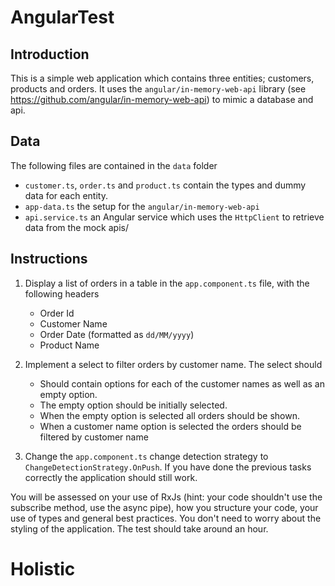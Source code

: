 # AngularTest

## Introduction

This is a simple web application which contains three entities; customers, products and orders. It uses the `angular/in-memory-web-api` library (see https://github.com/angular/in-memory-web-api) to mimic a database and api.

## Data

The following files are contained in the `data` folder

- `customer.ts`, `order.ts` and `product.ts` contain the types and dummy data for each entity.
- `app-data.ts` the setup for the `angular/in-memory-web-api`
- `api.service.ts` an Angular service which uses the `HttpClient` to retrieve data from the mock apis/

## Instructions

1. Display a list of orders in a table in the `app.component.ts` file, with the following headers

   - Order Id
   - Customer Name
   - Order Date (formatted as `dd/MM/yyyy`)
   - Product Name

2. Implement a select to filter orders by customer name. The select should

   - Should contain options for each of the customer names as well as an empty option.
   - The empty option should be initially selected.
   - When the empty option is selected all orders should be shown.
   - When a customer name option is selected the orders should be filtered by customer name

3. Change the `app.component.ts` change detection strategy to `ChangeDetectionStrategy.OnPush`. If you have done the previous tasks correctly the application should still work.

You will be assessed on your use of RxJs (hint: your code shouldn't use the subscribe method, use the async pipe), how you structure your code, your use of types and general best practices. You don't need to worry about the styling of the application. The test should take around an hour.
# Holistic
